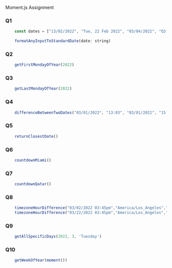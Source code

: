 Moment.js Assignment


### Q1

```js
    const dates = ["13/02/2022", "Tue, 22 Feb 2022", "03/04/2022", "Q3 of 2021"]
    
    formatAnyInputToStandardDate(date: string)
```

### Q2

```js
    getFirstMondayOfYear(2022)
```

### Q3

```js
    getLastMondayOfYear(2022)
```

### Q4

```js
    differenceBetweenTwoDates("03/01/2022", "13:03", "03/01/2022", "15:04")
```

### Q5

```js
    returnClosestDate()
```

### Q6

```js
    countdownMiami()
```

### Q7

```js
    countdownQatar()
```

### Q8

```js
    timezoneHourDifference("03/02/2022 03:45pm","America/Los_Angeles","Asia/Shanghai")
    timezoneHourDifference("03/22/2022 03:45pm","America/Los_Angeles","Asia/Shanghai")

```

### Q9

```js
    getAllSpecificDays(2022, 3, 'Tuesday')
```

### Q10

```js
    getWeekOfYear(moment())
```
